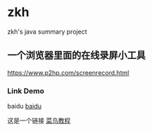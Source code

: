 zkh
===

zkh's java summary project

## 一个浏览器里面的在线录屏小工具
  https://www.p2hp.com/screenrecord.html
 
### Link Demo
  baidu [baidu](http://www.baidu.com)

这是一个链接 [菜鸟教程](https://www.runoob.com)
